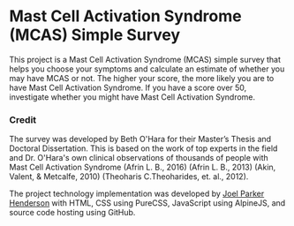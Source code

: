 # Mast Cell Activation Syndrome (MCAS) Simple Survey

This project is a Mast Cell Activation Syndrome (MCAS) simple survey that helps
you choose your symptoms and calculate an estimate of whether you may have MCAS
or not. The higher your score, the more likely you are to have Mast Cell
Activation Syndrome. If you have a score over 50, investigate whether you might
have Mast Cell Activation Syndrome.

### Credit

The survey was developed by Beth O'Hara for their Master’s Thesis and Doctoral
Dissertation. This is based on the work of top experts in the field and Dr.
O'Hara's own clinical observations of thousands of people with Mast Cell
Activation Syndrome (Afrin L. B., 2016) (Afrin L. B., 2013) (Akin, Valent, &
Metcalfe, 2010) (Theoharis C.Theoharides, et. al., 2012).

The project technology implementation was developed by [Joel Parker
Henderson](https://github.com/joelparkerhenderson) with HTML, CSS using PureCSS,
JavaScript using AlpineJS, and source code hosting using GitHub.
